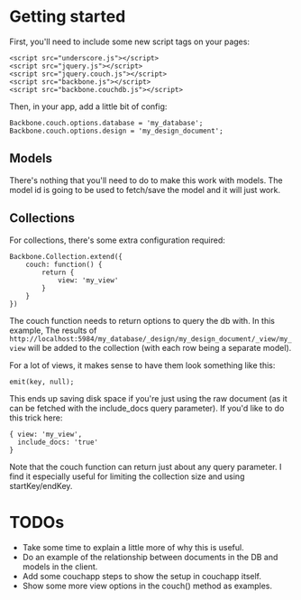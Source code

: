 # Getting started

First, you'll need to include some new script tags on your pages:

    <script src="underscore.js"></script>
    <script src="jquery.js"></script>
    <script src="jquery.couch.js"></script>
    <script src="backbone.js"></script>
    <script src="backbone.couchdb.js"></script>

Then, in your app, add a little bit of config:

    Backbone.couch.options.database = 'my_database';
    Backbone.couch.options.design = 'my_design_document';

## Models

There's nothing that you'll need to do to make this work with models. The model
id is going to be used to fetch/save the model and it will just work.

## Collections

For collections, there's some extra configuration required:

    Backbone.Collection.extend({
        couch: function() {
            return {
                view: 'my_view'
            }
        }
    })

The couch function needs to return options to query the db with. In this
example, The results of
`http://localhost:5984/my_database/_design/my_design_document/_view/my_view`
will be added to the collection (with each row being a separate model).

For a lot of views, it makes sense to have them look something like this:

    emit(key, null);

This ends up saving disk space if you're just using the raw document (as it can
be fetched with the include_docs query parameter). If you'd like to do this
trick here:

    { view: 'my_view',
      include_docs: 'true'
    }

Note that the couch function can return just about any query parameter. I find
it especially useful for limiting the collection size and using startKey/endKey.

# TODOs

- Take some time to explain a little more of why this is useful.
- Do an example of the relationship between documents in the DB and models in
  the client.
- Add some couchapp steps to show the setup in couchapp itself.
- Show some more view options in the couch() method as examples.

